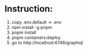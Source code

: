 # Instruction:

1. copy .env.default -> .env
2. npm install -g pnpm
3. pnpm install
4. pnpm containers:deploy
5. go to http://localhost:6748/graphiql
